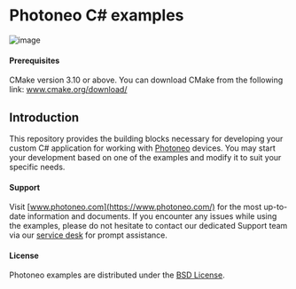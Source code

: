 # Photoneo C# examples
![image](https://photoneo.com/files/dw/dw/github/Personal_Linkedin_banner_v2.png)

#### Prerequisites

CMake version 3.10 or above. You can download CMake from the following link: www.cmake.org/download/

## Introduction
This repository provides the building blocks necessary for developing your custom C# application for working with [Photoneo](https://www.photoneo.com/) devices. 
You may start your development based on one of the examples and modify it to suit your specific needs. 


#### Support
Visit [www.photoneo.com](https://www.photoneo.com/) for the most up-to-date information and documents. If you encounter any issues while using the examples, please do not hesitate to contact our dedicated Support team via our [service desk](https://photoneo.atlassian.net/servicedesk/customer/portal/3/group/3/create/15) for prompt assistance.


#### License
Photoneo examples are distributed under the [BSD License](https://github.com/photoneo-3d/photoneo-csharp-examples/blob/main/LICENSE).
